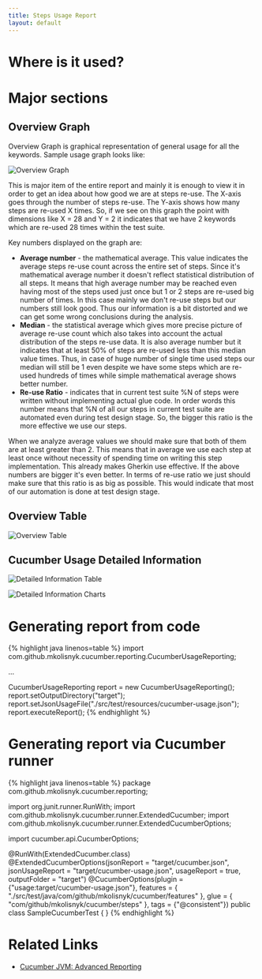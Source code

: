 ```yaml
---
title: Steps Usage Report
layout: default
---
```


# Where is it used?

# Major sections

## Overview Graph

Overview Graph is graphical representation of general usage for all the keywords. Sample usage graph looks like: 

![Overview Graph](/cucumber-reports/images/usage-report/overview-graph.png)

This is major item of the entire report and mainly it is enough to view it in order to get an idea about how good we are at steps re-use.
The X-axis goes through the number of steps re-use. The Y-axis shows how many steps are re-used X times.
So, if we see on this graph the point with dimensions like X = 28 and Y = 2 it indicates that we have 2 keywords which are re-used 28 times within the test suite. 

Key numbers displayed on the graph are:

* **Average number** - the mathematical average. This value indicates the average steps re-use count across the entire set of steps. Since it's mathematical average number it doesn't reflect statistical distribution of all steps. It means that high average number may be reached even having most of the steps used just once but 1 or 2 steps are re-used big number of times. In this case mainly we don't re-use steps but our numbers still look good. Thus our information is a bit distorted and we can get some wrong conclusions during the analysis. 
* **Median** - the statistical average which gives more precise picture of average re-use count which also takes into account the actual distribution of the steps re-use data. It is also average number but it indicates that at least 50% of steps are re-used less than this median value times. Thus, in case of huge number of single time used steps our median will still be 1 even despite we have some steps which are re-used hundreds of times while simple mathematical average shows better number. 
* **Re-use Ratio** - indicates that in current test suite %N of steps were written without implementing actual glue code. In order words this number means that %N of all our steps in current test suite are automated even during test design stage. So, the bigger this ratio is the more effective we use our steps. 

When we analyze average values we should make sure that both of them are at least greater than 2. This means that in average we use each step at least once without necessity of spending time on writing this step implementation. This already makes Gherkin use effective. If the above numbers are bigger it's even better. 
In terms of re-use ratio we just should make sure that this ratio is as big as possible. This would indicate that most of our automation is done at test design stage. 

## Overview Table

![Overview Table](/cucumber-reports/images/usage-report/overview-table.png)

## Cucumber Usage Detailed Information

![Detailed Information Table](/cucumber-reports/images/usage-report/detailed-information-table.png)

![Detailed Information Charts](/cucumber-reports/images/usage-report/detailed-information-charts.png)

# Generating report from code

{% highlight java linenos=table %}
import com.github.mkolisnyk.cucumber.reporting.CucumberUsageReporting;

...

CucumberUsageReporting report = new CucumberUsageReporting();
report.setOutputDirectory("target");
report.setJsonUsageFile("./src/test/resources/cucumber-usage.json");
report.executeReport();
{% endhighlight %}

# Generating report via Cucumber runner

{% highlight java linenos=table %}
package com.github.mkolisnyk.cucumber.reporting;

import org.junit.runner.RunWith;
import com.github.mkolisnyk.cucumber.runner.ExtendedCucumber;
import com.github.mkolisnyk.cucumber.runner.ExtendedCucumberOptions;

import cucumber.api.CucumberOptions;

@RunWith(ExtendedCucumber.class)
@ExtendedCucumberOptions(jsonReport = "target/cucumber.json",
        jsonUsageReport = "target/cucumber-usage.json",
        usageReport = true,
        outputFolder = "target")
@CucumberOptions(plugin = {"usage:target/cucumber-usage.json"},
        features = { "./src/test/java/com/github/mkolisnyk/cucumber/features" },
        glue = { "com/github/mkolisnyk/cucumber/steps" },
        tags = {"@consistent"})
public class SampleCucumberTest {
}
{% endhighlight %}

# Related Links

* [Cucumber JVM: Advanced Reporting](http://mkolisnyk.blogspot.com/2015/05/cucumber-jvm-advanced-reporting.html)